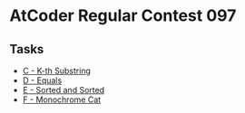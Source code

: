 # AtCoder Regular Contest 097
## Tasks
- [C - K-th Substring](https://beta.atcoder.jp/contests/arc097/tasks/arc097_a)
- [D - Equals](https://beta.atcoder.jp/contests/arc097/tasks/arc097_b)
- [E - Sorted and Sorted](https://beta.atcoder.jp/contests/arc097/tasks/arc097_c)
- [F - Monochrome Cat](https://beta.atcoder.jp/contests/arc097/tasks/arc097_d)
